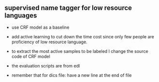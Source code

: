 supervised name tagger for low  resource languages
--------------------------------------------------
* use CRF model as a baseline   
* add active learning to cut down the time cost since only few people are proficiency of low resource language.  
* to extract the most active samples to be labeled I change the source code of CRF model 
* the evaluation scripts are from edl   

* remember that for dics file: have a new line at the end of file
